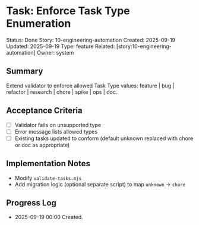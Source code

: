 # Task: Enforce Task Type Enumeration
Status: Done
Story: 10-engineering-automation
Created: 2025-09-19
Updated: 2025-09-19
Type: feature
Related: [story:10-engineering-automation]
Owner: system

## Summary
Extend validator to enforce allowed Task Type values: feature | bug | refactor | research | chore | spike | ops | doc.

## Acceptance Criteria
- [ ] Validator fails on unsupported type
- [ ] Error message lists allowed types
- [ ] Existing tasks updated to conform (default unknown replaced with chore or doc as appropriate)

## Implementation Notes
- Modify `validate-tasks.mjs`
- Add migration logic (optional separate script) to map `unknown` -> `chore`

## Progress Log
- 2025-09-19 00:00 Created.
